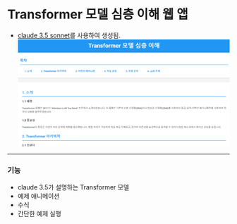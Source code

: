 # Transformer 모델 심층 이해 웹 앱
- [claude 3.5 sonnet](https://www.anthropic.com/news/claude-3-5-sonnet)를 사용하여 생성됨.
![예제 이미지](example.png)
-------
### 기능
- claude 3.5가 설명하는 Transformer 모델
- 예제 애니메이션
- 수식
- 간단한 예제 실행